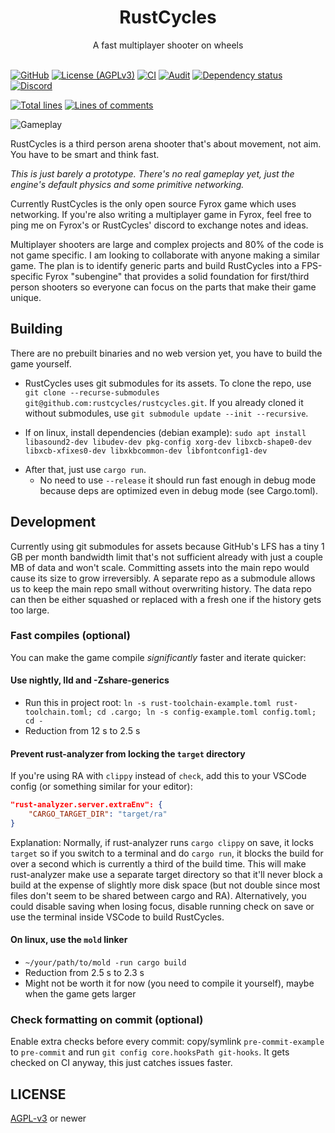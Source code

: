 <div align="center">
    <h1>RustCycles</h1>
    A fast multiplayer shooter on wheels
</div>
<br />

[![GitHub](https://img.shields.io/badge/github-rustcycles/rustcycles-8da0cb?logo=github)](https://github.com/rustcycles/rustcycles)
[![License (AGPLv3)](https://img.shields.io/github/license/rustcycles/rustcycles)](https://github.com/rustcycles/rustcycles/blob/master/LICENSE)
[![CI](https://github.com/rustcycles/rustcycles/workflows/CI/badge.svg)](https://github.com/rustcycles/rustcycles/actions)
[![Audit](https://github.com/rustcycles/rustcycles/workflows/audit/badge.svg)](https://rustsec.org/)
[![Dependency status](https://deps.rs/repo/github/rustcycles/rustcycles/status.svg)](https://deps.rs/repo/github/rustcycles/rustcycles)
[![Discord](https://img.shields.io/badge/-Discord-7389d8?logo=discord&label=&logoColor=ffffff&labelColor=6A7EC2)](https://discord.gg/cXU5HzDXM5)
<!-- These keep getting broken and then they show 0 which looks bad, comment out when that happens. -->
[![Total lines](https://tokei.rs/b1/github/rustcycles/rustcycles)](https://github.com/rustcycles/rustcycles)
[![Lines of comments](https://tokei.rs/b1/github/rustcycles/rustcycles?category=comments)](https://github.com/rustcycles/rustcycles)

<!-- Note to my future OCD: The ideal image width for a github readme is ~838~ 830 pixels. Inspect in firefox and look at Box Model on the Layout tab (value confirmed in gimp). The recommended size for the social preview is higher, likely best to use a different image. -->
<!-- Check https://github.com/topics/tron to make sure it doesn't look blurry. -->
<!-- To avoid keeping the file in the repo forever, use either the social preview or upload it to a dummy github issue (AFAIK the issue doesn't even need to be submitted and it'll still be hosted forever). -->
![Gameplay](https://repository-images.githubusercontent.com/396838109/8648455d-06b8-4884-a2cc-46fcc5688284)

RustCycles is a third person arena shooter that's about movement, not aim. You have to be smart and think fast.

_This is just barely a prototype. There's no real gameplay yet, just the engine's default physics and some primitive networking._

Currently RustCycles is the only open source Fyrox game which uses networking. If you're also writing a multiplayer game in Fyrox, feel free to ping me on Fyrox's or RustCycles' discord to exchange notes and ideas.

Multiplayer shooters are large and complex projects and 80% of the code is not game specific. I am looking to collaborate with anyone making a similar game. The plan is to identify generic parts and build RustCycles into a FPS-specific Fyrox "subengine" that provides a solid foundation for first/third person shooters so everyone can focus on the parts that make their game unique.

## Building

There are no prebuilt binaries and no web version yet, you have to build the game yourself.

- RustCycles uses git submodules for its assets. To clone the repo, use `git clone --recurse-submodules git@github.com:rustcycles/rustcycles.git`. If you already cloned it without submodules, use `git submodule update --init --recursive`.

- If on linux, install dependencies (debian example): `sudo apt install libasound2-dev libudev-dev pkg-config xorg-dev libxcb-shape0-dev libxcb-xfixes0-dev libxkbcommon-dev libfontconfig1-dev`
<!-- libfontconfig1-dev is not needed on CI for some reason but I couldn't compile without it on Kubuntu 22.04 -->

- After that, just use `cargo run`.
  - No need to use `--release` it should run fast enough in debug mode because deps are optimized even in debug mode (see Cargo.toml).

## Development

Currently using git submodules for assets because GitHub's LFS has a tiny 1 GB per month bandwidth limit that's not sufficient already with just a couple MB of data and won't scale. Committing assets into the main repo would cause its size to grow irreversibly. A separate repo as a submodule allows us to keep the main repo small without overwriting history. The data repo can then be either squashed or replaced with a fresh one if the history gets too large.

### Fast compiles (optional)

You can make the game compile _significantly_ faster and iterate quicker:

#### Use nightly, lld and -Zshare-generics

- Run this in project root: `ln -s rust-toolchain-example.toml rust-toolchain.toml; cd .cargo; ln -s config-example.toml config.toml; cd -`
- Reduction from 12 s to 2.5 s

#### Prevent rust-analyzer from locking the `target` directory

If you're using RA with `clippy` instead of `check`, add this to your VSCode config (or something similar for your editor):

```json
"rust-analyzer.server.extraEnv": {
    "CARGO_TARGET_DIR": "target/ra"
}
```

Explanation: Normally, if rust-analyzer runs `cargo clippy` on save, it locks `target` so if you switch to a terminal and do `cargo run`, it blocks the build for over a second which is currently a third of the build time. This will make rust-analyzer make use a separate target directory so that it'll never block a build at the expense of slightly more disk space (but not double since most files don't seem to be shared between cargo and RA). Alternatively, you could disable saving when losing focus, disable running check on save or use the terminal inside VSCode to build RustCycles.

#### On linux, use the `mold` linker

- `~/your/path/to/mold -run cargo build`
- Reduction from 2.5 s to 2.3 s
- Might not be worth it for now (you need to compile it yourself), maybe when the game gets larger

### Check formatting on commit (optional)

Enable extra checks before every commit: copy/symlink `pre-commit-example` to `pre-commit` and run `git config core.hooksPath git-hooks`. It gets checked on CI anyway, this just catches issues faster.

## LICENSE

[AGPL-v3](LICENSE) or newer
